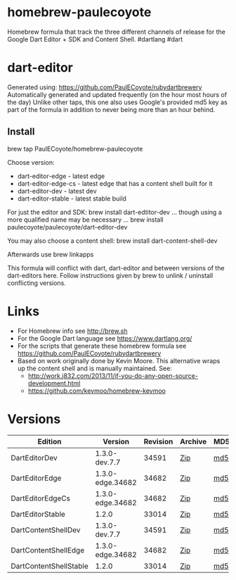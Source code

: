 homebrew-paulecoyote
====================

Homebrew formula that track the three different channels of release for the Google Dart Editor + SDK and Content Shell.  #dartlang #dart

dart-editor
===========

Generated using: https://github.com/PaulECoyote/rubydartbrewery
Automatically generated and updated frequently (on the hour most hours of the day)
Unlike other taps, this one also uses Google's provided md5 key as part of the formula in addition to never being more than an hour behind.

Install
-------
brew tap PaulECoyote/homebrew-paulecoyote

Choose version:
* dart-editor-edge - latest edge
* dart-editor-edge-cs - latest edge that has a content shell built for it
* dart-editor-dev - latest dev
* dart-editor-stable - latest stable build

For just the editor and SDK:
brew install dart-edtitor-dev
... though using a more qualified name may be necessary ...
brew install paulecoyote/paulecoyote/dart-editor-dev

You may also choose a content shell:
brew install dart-content-shell-dev

Afterwards use 
brew linkapps

This formula will conflict with dart, dart-editor and between versions of the dart-editors here.  Follow instructions given by brew to unlink / uninstall conflicting versions.

Links
=====
* For Homebrew info see http://brew.sh
* For the Google Dart language see https://www.dartlang.org/
* For the scripts that generate these homebrew formula see https://github.com/PaulECoyote/rubydartbrewery
* Based on work originally done by Kevin Moore. This alternative wraps up the content shell and is manually maintained.  See: 
    * http://work.j832.com/2013/11/if-you-do-any-open-source-development.html
    * https://github.com/kevmoo/homebrew-kevmoo

Versions
========
| Edition | Version | Revision | Archive | MD5 | Notes |
| ------- | ------- | -------- | ------- | --- | ----- |
| DartEditorDev | 1.3.0-dev.7.7 | 34591 | [Zip](http://storage.googleapis.com/dart-archive/channels/dev/release/34591/editor/darteditor-macos-x64.zip) | [md5](http://storage.googleapis.com/dart-archive/channels/dev/release/34591/editor/darteditor-macos-x64.zip.md5sum) | [Changes](http://storage.googleapis.com/dart-archive/channels/dev/release/latest/changelog.html) |
| DartEditorEdge | 1.3.0-edge.34682 | 34682 | [Zip](http://storage.googleapis.com/dart-archive/channels/be/raw/34682/editor/darteditor-macos-x64.zip) | [md5](http://storage.googleapis.com/dart-archive/channels/be/raw/34682/editor/darteditor-macos-x64.zip.md5sum) | - |
| DartEditorEdgeCs | 1.3.0-edge.34682 | 34682 | [Zip](http://storage.googleapis.com/dart-archive/channels/be/raw/34682/editor/darteditor-macos-x64.zip) | [md5](http://storage.googleapis.com/dart-archive/channels/be/raw/34682/editor/darteditor-macos-x64.zip.md5sum) | - |
| DartEditorStable | 1.2.0 | 33014 | [Zip](http://storage.googleapis.com/dart-archive/channels/stable/release/33014/editor/darteditor-macos-x64.zip) | [md5](http://storage.googleapis.com/dart-archive/channels/stable/release/33014/editor/darteditor-macos-x64.zip.md5sum) | [Changes](http://storage.googleapis.com/dart-archive/channels/stable/release/latest/changelog.html) |
| DartContentShellDev | 1.3.0-dev.7.7 | 34591 | [Zip](http://storage.googleapis.com/dart-archive/channels/dev/release/34591/dartium/content_shell-macos-ia32-release.zip) | [md5](http://storage.googleapis.com/dart-archive/channels/dev/release/34591/dartium/content_shell-macos-ia32-release.zip.md5sum) | - |
| DartContentShellEdge | 1.3.0-edge.34682 | 34682 | [Zip](http://storage.googleapis.com/dart-archive/channels/be/raw/34682/dartium/content_shell-macos-ia32-release.zip) | [md5](http://storage.googleapis.com/dart-archive/channels/be/raw/34682/dartium/content_shell-macos-ia32-release.zip.md5sum) | - |
| DartContentShellStable | 1.2.0 | 33014 | [Zip](http://storage.googleapis.com/dart-archive/channels/stable/release/33014/dartium/content_shell-macos-ia32-release.zip) | [md5](http://storage.googleapis.com/dart-archive/channels/stable/release/33014/dartium/content_shell-macos-ia32-release.zip.md5sum) | - |
